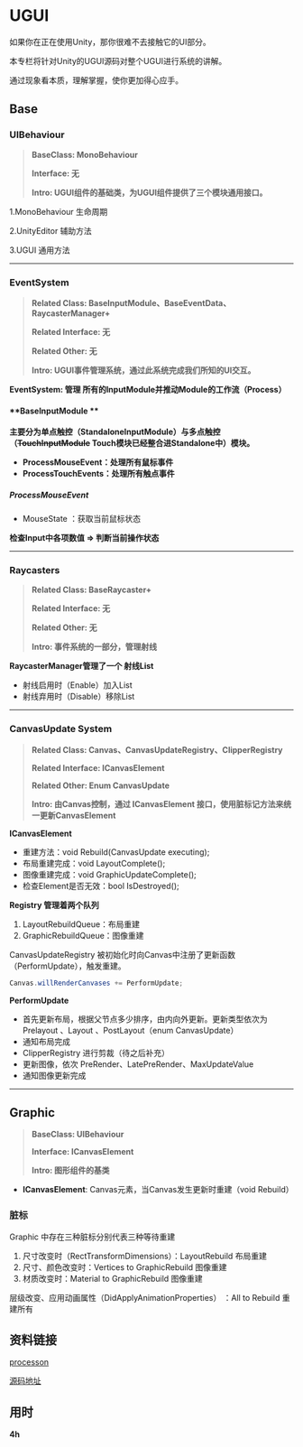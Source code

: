 # UGUI

如果你在正在使用Unity，那你很难不去接触它的UI部分。

本专栏将针对Unity的UGUI源码对整个UGUI进行系统的讲解。

通过现象看本质，理解掌握，使你更加得心应手。

## Base

### UIBehaviour

> **BaseClass: MonoBehaviour**
>
> **Interface: 无**
>
> **Intro: UGUI组件的基础类，为UGUI组件提供了三个模块通用接口。**



1.MonoBehaviour 生命周期

2.UnityEditor 辅助方法

3.UGUI 通用方法



***

### EventSystem

> **Related Class: BaseInputModule、BaseEventData、 RaycasterManager+**
>
> **Related  Interface: 无**
>
> **Related Other: 无**
>
> **Intro: UGUI事件管理系统，通过此系统完成我们所知的UI交互。**

**EventSystem:  管理 所有的InputModule并推动Module的工作流（Process）**

#### **BaseInputModule **

**主要分为单点触控（StandaloneInputModule）与多点触控（~~TouchInputModule~~ Touch模块已经整合进Standalone中）模块。**

- **ProcessMouseEvent：处理所有鼠标事件**
- **ProcessTouchEvents：处理所有触点事件**

##### **ProcessMouseEvent**

- MouseState ：获取当前鼠标状态



**检查Input中各项数值 => 判断当前操作状态**







***

### Raycasters

> **Related Class:  BaseRaycaster+**
>
> **Related  Interface: 无**
>
> **Related Other: 无**
>
> **Intro: 事件系统的一部分，管理射线**

**RaycasterManager管理了一个 射线List**

- 射线启用时（Enable）加入List
- 射线弃用时（Disable）移除List



***

### CanvasUpdate System

> **Related Class:  Canvas、CanvasUpdateRegistry、ClipperRegistry**
>
> **Related  Interface: ICanvasElement**
>
> **Related Other: Enum CanvasUpdate**
>
> **Intro: 由Canvas控制，通过 ICanvasElement 接口，使用脏标记方法来统一更新CanvasElement**

**ICanvasElement**

- 重建方法：void Rebuild(CanvasUpdate executing);
- 布局重建完成：void LayoutComplete();
- 图像重建完成：void GraphicUpdateComplete();
- 检查Element是否无效：bool IsDestroyed();

**Registry 管理着两个队列**

1. LayoutRebuildQueue：布局重建
2. GraphicRebuildQueue：图像重建

CanvasUpdateRegistry 被初始化时向Canvas中注册了更新函数（PerformUpdate），触发重建。

```C#
Canvas.willRenderCanvases += PerformUpdate;
```

**PerformUpdate**

- 首先更新布局，根据父节点多少排序，由内向外更新。更新类型依次为 Prelayout 、Layout 、PostLayout（enum CanvasUpdate）
- 通知布局完成
- ClipperRegistry 进行剪裁（待之后补充）
- 更新图像，依次 PreRender、LatePreRender、MaxUpdateValue
- 通知图像更新完成





***





## Graphic

> **BaseClass: UIBehaviour**
>
> **Interface: ICanvasElement**
>
> **Intro: 图形组件的基类**

- **ICanvasElement**: Canvas元素，当Canvas发生更新时重建（void Rebuild）

### 脏标

Graphic 中存在三种脏标分别代表三种等待重建

1. 尺寸改变时（RectTransformDimensions）：LayoutRebuild 布局重建
2. 尺寸、颜色改变时：Vertices to GraphicRebuild  图像重建
3. 材质改变时：Material to GraphicRebuild  图像重建

层级改变、应用动画属性（DidApplyAnimationProperties） ：All to Rebuild 重建所有








## 资料链接

[processon](https://www.processon.com/diagraming/5e8953e5e4b0bf3ebcf8be7d)

[源码地址](https://bitbucket.org/Unity-Technologies/ui/src/2017.4/)



## 用时

**4h**